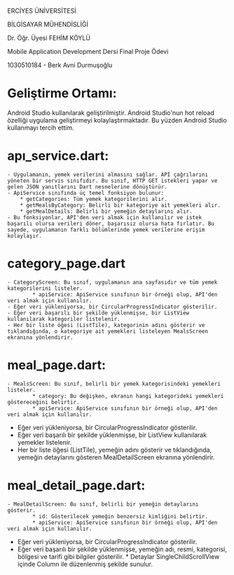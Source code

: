 ERCİYES ÜNİVERSİTESİ

BİLGİSAYAR MÜHENDİSLİĞİ

Dr. Öğr. Üyesi FEHİM KÖYLÜ

Mobile Application Development Dersi Final Proje Ödevi

1030510184  -  Berk Avni Durmuşoğlu

# Geliştirme Ortamı:
  Android Studio kullanılarak geliştirilmiştir. Android Studio'nun hot reload özelliği uygulama geliştirmeyi kolaylaştırmaktadır. Bu yüzden Android Studio kullanmayı tercih ettim.

# apı_service.dart:
	- Uygulamanın, yemek verilerini almasını sağlar. API çağrılarını yöneten bir servis sınıfıdır. Bu sınıf, HTTP GET istekleri yapar ve gelen JSON yanıtlarını Dart nesnelerine dönüştürür.
	- ApiService sınıfında üç temel fonksiyon bulunur:
		* getCategories: Tüm yemek kategorilerini alır.
		* getMealsByCategory: Belirli bir kategoriye ait yemekleri alır.
		* getMealDetails: Belirli bir yemeğin detaylarını alır.
	- Bu fonksiyonlar, API'den veri almak için kullanılır ve istek başarılı olursa verileri döner, başarısız olursa hata fırlatır. Bu sayede, uygulamanın farklı bölümlerinde yemek verilerine erişim kolaylaşır.

 # category_page.dart
	- CategoryScreen: Bu sınıf, uygulamanın ana sayfasıdır ve tüm yemek kategorilerini listeler.
			* apiService: ApiService sınıfının bir örneği olup, API'den veri almak için kullanılır.
	- Eğer veri yükleniyorsa, bir CircularProgressIndicator gösterilir.
	- Eğer veri başarılı bir şekilde yüklenmişse, bir ListView kullanılarak kategoriler listelenir.
	- Her bir liste öğesi (ListTile), kategorinin adını gösterir ve tıklandığında, o kategoriye ait yemekleri listeleyen MealsScreen ekranına yönlendirir.

# meal_page.dart:
	- MealsScreen: Bu sınıf, belirli bir yemek kategorisindeki yemekleri listeler.
			* category: Bu değişken, ekranın hangi kategorideki yemekleri göstereceğini belirtir.
			* apiService: ApiService sınıfının bir örneği olup, API'den veri almak için kullanılır.
  - Eğer veri yükleniyorsa, bir CircularProgressIndicator gösterilir.
  - Eğer veri başarılı bir şekilde yüklenmişse, bir ListView kullanılarak yemekler listelenir.
  - Her bir liste öğesi (ListTile), yemeğin adını gösterir ve tıklandığında, yemeğin detaylarını gösteren MealDetailScreen ekranına yönlendirir.

# meal_detail_page.dart:
	- MealDetailScreen: Bu sınıf, belirli bir yemeğin detaylarını gösterir.
			* id: Gösterilecek yemeğin benzersiz kimliğini belirtir.
			* apiService: ApiService sınıfının bir örneği olup, API'den veri almak için kullanılır.
  - Eğer veri yükleniyorsa, bir CircularProgressIndicator gösterilir.
  - Eğer veri başarılı bir şekilde yüklenmişse, yemeğin adı, resmi, kategorisi, bölgesi ve tarifi gibi bilgiler gösterilir.
  		* Detaylar SingleChildScrollView içinde Column ile düzenlenmiş şekilde sunulur.
    


 
	
